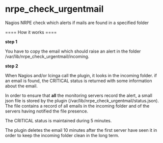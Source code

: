 # nrpe_check_urgentmail
Nagios NRPE check which alerts if mails are found in a specified folder

==== How it works ====

__step 1__

You have to copy the email which should raise an alert in the folder /var/lib/nrpe_check_urgentmail/incoming.

__step 2__

When Nagios and/or Icinga call the plugin, it looks in the incoming folder. if an email is found, the CRITICAL status is returned with some information about the email.

In order to ensure that __all__ the monitoring servers record the alert, a small json file is stored by the plugin (/var/lib/nrpe_check_urgentmail/status.json). The file contains a record of all emails in the incoming folder and of the servers having notified the file presence.

The CRITICAL status is maintained during 5 minutes. 

The plugin deletes the email 10 minutes after the first server have seen it in order to keep the incoming folder clean in the long term.
